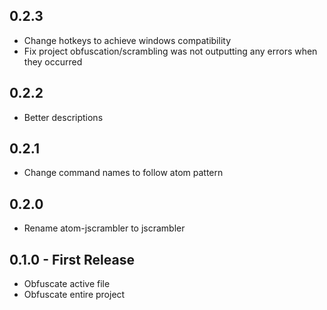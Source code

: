 ## 0.2.3
* Change hotkeys to achieve windows compatibility
* Fix project obfuscation/scrambling was not outputting any errors when they occurred

## 0.2.2
* Better descriptions

## 0.2.1
* Change command names to follow atom pattern

## 0.2.0
* Rename atom-jscrambler to jscrambler

## 0.1.0 - First Release
* Obfuscate active file
* Obfuscate entire project
